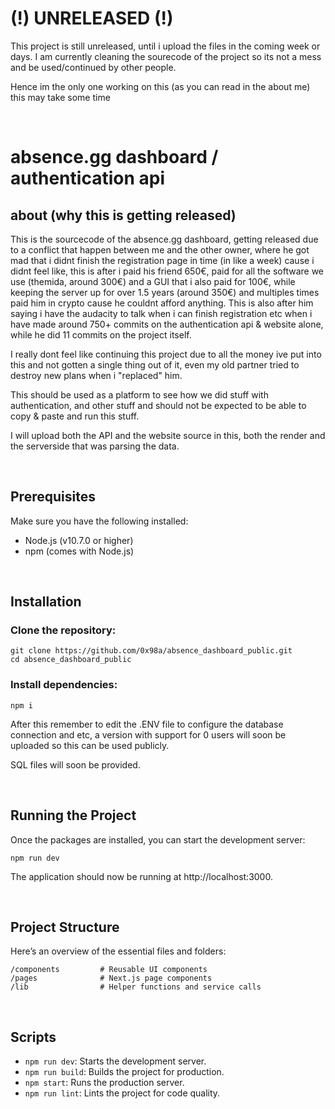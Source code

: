 
# (!) UNRELEASED (!)
This project is still unreleased, until i upload the files in the coming week or days.
I am currently cleaning the sourecode of the project so its not a mess and be used/continued by other people.

Hence im the only one working on this (as you can read in the about me) this may take some time

&nbsp;

# absence.gg dashboard / authentication api
## about (why this is getting released)
This is the sourcecode of the absence.gg dashboard, getting released due to a conflict that happen between me and the other owner, where he got mad that i didnt finish the registration page in time (in like a week) cause i didnt feel like, this is after i paid his friend 650€, paid for all the software we use (themida, around 300€) and a GUI that i also paid for 100€, while keeping the server up for over 1.5 years (around 350€) and multiples times paid him in crypto cause he couldnt afford anything.
This is also after him saying i have the audacity to talk when i can finish registration etc when i have made around 750+ commits on the authentication api & website alone, while he did 11 commits on the project itself.

I really dont feel like continuing this project due to all the money ive put into this and not gotten a single thing out of it, even my old partner tried to destroy new plans when i "replaced" him.

This should be used as a platform to see how we did stuff with authentication, and other stuff and should not be expected to be able to copy & paste and run this stuff.

I will upload both the API and the website source in this, both the render and the serverside that was parsing the data.

&nbsp;

## Prerequisites
Make sure you have the following installed:
- Node.js (v10.7.0 or higher)
- npm (comes with Node.js)

&nbsp;
## Installation
### Clone the repository:
```
git clone https://github.com/0x98a/absence_dashboard_public.git
cd absence_dashboard_public
```

### Install dependencies:
```
npm i
```

After this remember to edit the .ENV file to configure the database connection and etc, a version with support for 0 users will soon be uploaded so this can be used publicly.

SQL files will soon be provided.

&nbsp;
## Running the Project
Once the packages are installed, you can start the development server:
```
npm run dev
```
The application should now be running at http://localhost:3000.

&nbsp;

## Project Structure
Here’s an overview of the essential files and folders:
```
/components         # Reusable UI components
/pages              # Next.js page components
/lib                # Helper functions and service calls
```

&nbsp;
## Scripts
- `npm run dev`: Starts the development server.
- `npm run build`: Builds the project for production.
- `npm start`: Runs the production server.
- `npm run lint`: Lints the project for code quality.
